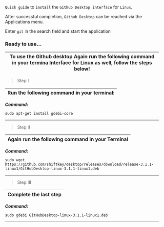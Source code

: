 `Quick guide` to `install` the `Github Desktop interface` for `Linux`.

After successful completion, `Github Desktop` can be reached via the Applications menu.

Enter `git` in the search field and start the application


### Ready to use...

| To use the Github desktop Again run the following command in your termina lnterface for Linux as well, follow the steps below! |
|---|

>Step I

| Run the following command in your terminal:|
|---|

***Command:***
```yarn
sudo apt-get install gdebi-core 
```
---

>Step II

| Again run the following command in your Terminal |
|---|

***Command:***
```yarn
sudo wget https://github.com/shiftkey/desktop/releases/download/release-3.1.1-linux1/GitHubDesktop-linux-3.1.1-linux1.deb
```
---

>Step III

| Complete the last step |
|---|

***Command:***
```yarn
sudo gdebi GitHubDesktop-linux-3.1.1-linux1.deb
```
---
